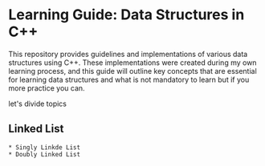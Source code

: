 # Learning Guide: Data Structures in C++
This repository provides guidelines and implementations of various data structures using C++. These implementations were created during my own learning process, and this guide will outline key concepts that are essential for learning data structures and what is not mandatory to learn but if you more practice you can.

let's divide topics 
## Linked List 
    * Singly Linkde List 
    * Doubly Linked List 